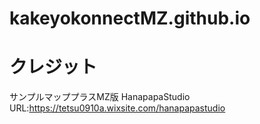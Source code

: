 # kakeyokonnectMZ.github.io
# クレジット
サンプルマッププラスMZ版
HanapapaStudio
URL:https://tetsu0910a.wixsite.com/hanapapastudio
